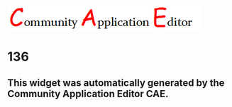![CAE](https://github.com/PhilCAEOrg/frontendComponent-136/blob/gh-pages/img/logo.png)  

136
===================


This widget was automatically generated by the Community Application Editor CAE.  
---------------
